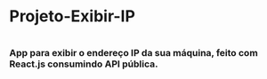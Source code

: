 # <h1>Projeto-Exibir-IP</h1>

# <h3>App para exibir o endereço IP da sua máquina, feito com React.js consumindo API pública.</h3>
